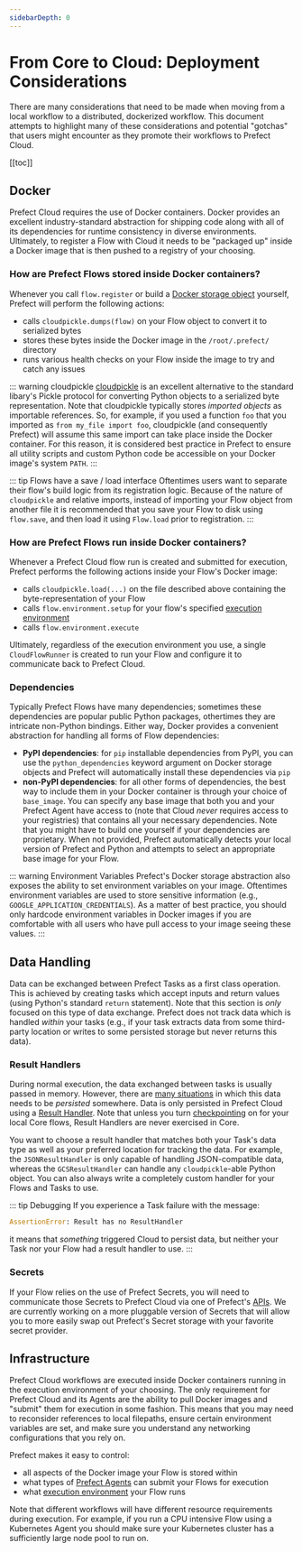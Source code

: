 ```yaml
---
sidebarDepth: 0
---
```


# From Core to Cloud: Deployment Considerations

There are many considerations that need to be made when moving from a local workflow to a distributed, dockerized workflow. This document attempts to highlight many of these considerations and potential "gotchas" that users might encounter as they promote their workflows to Prefect Cloud.

[[toc]]

## Docker

Prefect Cloud requires the use of Docker containers. Docker provides an excellent industry-standard abstraction for shipping code along with all of its dependencies for runtime consistency in diverse environments. Ultimately, to register a Flow with Cloud it needs to be "packaged up" inside a Docker image that is then pushed to a registry of your choosing.

### How are Prefect Flows stored inside Docker containers?

Whenever you call `flow.register` or build a [Docker storage object](../../api/latest/environments/storage.html#docker) yourself, Prefect will perform the following actions:

- calls `cloudpickle.dumps(flow)` on your Flow object to convert it to serialized bytes
- stores these bytes inside the Docker image in the `/root/.prefect/` directory
- runs various health checks on your Flow inside the image to try and catch any issues

::: warning cloudpickle
[cloudpickle](https://github.com/cloudpipe/cloudpickle) is an excellent alternative to the standard libary's Pickle protocol for converting Python objects to a serialized byte representation. Note that cloudpickle typically stores _imported objects_ as importable references. So, for example, if you used a function `foo` that you imported as `from my_file import foo`, cloudpickle (and consequently Prefect) will assume this same import can take place inside the Docker container. For this reason, it is considered best practice in Prefect to ensure all utility scripts and custom Python code be accessible on your Docker image's system `PATH`.
:::

::: tip Flows have a save / load interface
Oftentimes users want to separate their flow's build logic from its registration logic. Because of the nature of `cloudpickle` and relative imports, instead of importing your Flow object from another file it is recommended that you save your Flow to disk using `flow.save`, and then load it using `Flow.load` prior to registration.
:::

### How are Prefect Flows run inside Docker containers?

Whenever a Prefect Cloud flow run is created and submitted for execution, Prefect performs the following actions inside your Flow's Docker image:

- calls `cloudpickle.load(...)` on the file described above containing the byte-representation of your Flow
- calls `flow.environment.setup` for your flow's specified [execution environment](../../api/latest/environments/execution.html)
- calls `flow.environment.execute`

Ultimately, regardless of the execution environment you use, a single `CloudFlowRunner` is created to run your Flow and configure it to communicate back to Prefect Cloud.

### Dependencies

Typically Prefect Flows have many dependencies; sometimes these dependencies are popular public Python packages, othertimes they are intricate non-Python bindings. Either way, Docker provides a convenient abstraction for handling all forms of Flow dependencies:

- **PyPI dependencies**: for `pip` installable dependencies from PyPI, you can use the `python_dependencies` keyword argument on Docker storage objects and Prefect will automatically install these dependencies via `pip`
- **non-PyPI dependencies**: for all other forms of dependencies, the best way to include them in your Docker container is through your choice of `base_image`. You can specify any base image that both you and your Prefect Agent have access to (note that Cloud _never_ requires access to your registries) that contains all your necessary dependencies. Note that you might have to build one yourself if your dependencies are proprietary. When not provided, Prefect automatically detects your local version of Prefect and Python and attempts to select an appropriate base image for your Flow.

::: warning Environment Variables
Prefect's Docker storage abstraction also exposes the ability to set environment variables on your image. Oftentimes environment variables are used to store sensitive information (e.g., `GOOGLE_APPLICATION_CREDENTIALS`). As a matter of best practice, you should only hardcode environment variables in Docker images if you are comfortable with all users who have pull access to your image seeing these values.
:::

## Data Handling

Data can be exchanged between Prefect Tasks as a first class operation. This is achieved by creating tasks which accept inputs and return values (using Python's standard `return` statement). Note that this section is _only_ focused on this type of data exchange. Prefect does not track data which is handled _within_ your tasks (e.g., if your task extracts data from some third-party location or writes to some persisted storage but never returns this data).

### Result Handlers

During normal execution, the data exchanged between tasks is usually passed in memory. However, there are [many situations](../dataflow.html#when-is-data-persisted) in which this data needs to be _persisted_ somewhere. Data is only persisted in Prefect Cloud using a [Result Handler](../../core/concepts/results.html). Note that unless you turn [checkpointing](../../core/concepts/persistence.html#checkpointing) on for your local Core flows, Result Handlers are never exercised in Core.

You want to choose a result handler that matches both your Task's data type as well as your preferred location for tracking the data. For example, the `JSONResultHandler` is only capable of handling JSON-compatible data, whereas the `GCSResultHandler` can handle any `cloudpickle`-able Python object. You can also always write a completely custom handler for your Flows and Tasks to use.

::: tip Debugging
If you experience a Task failure with the message:

```python
AssertionError: Result has no ResultHandler
```

it means that _something_ triggered Cloud to persist data, but neither your Task nor your Flow had a result handler to use.
:::

### Secrets

If your Flow relies on the use of Prefect Secrets, you will need to communicate those Secrets to Prefect Cloud via one of Prefect's [APIs](../concepts/secrets.html#cloud-execution). We are currently working on a more pluggable version of Secrets that will allow you to more easily swap out Prefect's Secret storage with your favorite secret provider.

## Infrastructure

Prefect Cloud workflows are executed inside Docker containers running in the execution environment of your choosing. The only requirement for Prefect Cloud and its Agents are the ability to pull Docker images and "submit" them for execution in some fashion. This means that you may need to reconsider references to local filepaths, ensure certain environment variables are set, and make sure you understand any networking configurations that you rely on.

Prefect makes it easy to control:

- all aspects of the Docker image your Flow is stored within
- what types of [Prefect Agents](../agent/overview.html) can submit your Flows for execution
- what [execution environment](../../api/latest/environments/execution.html) your Flow runs

Note that different workflows will have different resource requirements during execution. For example, if you run a CPU intensive Flow using a Kubernetes Agent you should make sure your Kubernetes cluster has a sufficiently large node pool to run on.
